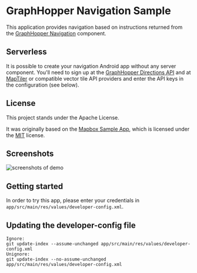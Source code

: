 # GraphHopper Navigation Sample

This application provides navigation based on instructions returned from the [GraphHopper Navigation](https://github.com/graphhopper/graphhopper-navigation) component. 

## Serverless

It is possible to create your navigation Android app without any server component. You'll need to sign up at the [GraphHopper Directions API](https://www.graphhopper.com/products/) and at [MapTiler](https://www.maptiler.com/cloud/) or compatible vector tile API providers and enter the API keys in the configuration (see below).

## License

This project stands under the Apache License.

It was originally based on the [Mapbox Sample App](https://github.com/mapbox/mapbox-navigation-android/tree/master/app),
which is licensed under the [MIT](https://github.com/mapbox/mapbox-navigation-android/blob/master/LICENSE) license.

## Screenshots

![screenshots of demo](https://www.graphhopper.com/wp-content/uploads/2018/09/overview-screenshots-1024x585.png)

## Getting started

In order to try this app, please enter your credentials in `app/src/main/res/values/developer-config.xml`.

## Updating the developer-config file

```
Ignore:
git update-index --assume-unchanged app/src/main/res/values/developer-config.xml
Unignore:
git update-index --no-assume-unchanged app/src/main/res/values/developer-config.xml
```
